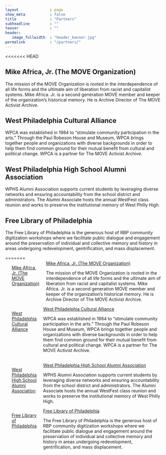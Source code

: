 ```yaml
---
layout              : page
show_meta           : false
title               : "Partners"
subheadline         : ""
teaser              : ""
header:
   image_fullwidth  : "header_banner.jpg"
permalink           : "/partners/"
---
```

<<<<<<< HEAD
<h2>Mike Africa, Jr. (The MOVE Organization)</h2>

<p>The mission of the MOVE Organization is rooted in the interdependence of all life forms and the ultimate aim of liberation from racist and capitalist systems. Mike Africa. Jr. is a second generation MOVE member and keeper of the organization’s historical memory. He is Archive Director of The MOVE Activist Archive.</p>

<h2>West Philadelphia Cultural Alliance</h2>

<p>WPCA was established in 1984 to “stimulate community participation in the arts.” Through the Paul Robeson House and Museum, WPCA brings together people and organizations with diverse backgrounds in order to help them find common ground for their mutual benefit from cultural and political change. WPCA is a partner for The MOVE Activist Archive.</p>

<h2>West Philadelphia High School Alumni Association</h2>

<p>WPHS Alumni Association supports current students by leveraging diverse networks and ensuring accountability from the school district and administrators. The Alumni Associate hosts the annual WestFest class reunion and works to preserve the institutional memory of West Philly High.</p>

<h2>Free Library of Philadelphia</h2>

<p>The Free Library of Philadelphia is the generous host of RBP community digitization workshops where we facilitate public dialogue and engagement around the preservation of individual and collective memory and history in areas undergoing redevelopment, gentrification, and mass displacement.</p>
=======
<div class="row 2">
    <div class="large-6 columns">
        <img src="{{ site.urlimg }}MOVE.jpg" alt="">
        <p><a href="">Mike Africa, Jr. (The MOVE Organization)</a></p>
        <div class="accordion" data-accordion>
            <div class="accordion-navigation">
                <a href="#panel1a">Mike Africa, Jr. (The MOVE Organization)</a>
        <div id="panel1a" class="content inactive">
            <p>The mission of the MOVE Organization is rooted in the interdependence of all life forms and the ultimate aim of liberation from racist and capitalist systems. Mike Africa. Jr. is a second generation MOVE member and keeper of the organization’s historical memory. He is Archive Director of The MOVE Activist Archive.</p>
        </div></div></div>        
    </div>
    <div class="large-6 columns">
        <img src="{{ site.urlimg }}placeholder.jpg" alt="">
        <p><a href="">West Philadelphia Cultural Alliance</a></p>
        <div class="accordion" data-accordion>
            <div class="accordion-navigation">
                <a href="#panel1a">West Philadelphia Cultural Alliance</a>
        <div id="panel1a" class="content inactive">
            <p>WPCA was established in 1984 to “stimulate community participation in the arts.” Through the Paul Robeson House and Museum, WPCA brings together people and organizations with diverse backgrounds in order to help them find common ground for their mutual benefit from cultural and political change. WPCA is a partner for The MOVE Activist Archive.</p>
        </div></div></div>
    </div>
</div>
<br>

<div class="row 3">
    <div class="large-6 columns">
        <img src="{{ site.urlimg }}wphsaa_classic.jpg" alt="">
        <p><a href="">West Philadelphia High School Alumni Association</a></p>
        <div class="accordion" data-accordion>
            <div class="accordion-navigation">
                <a href="#panel2a">West Philadelphia High School Alumni Association</a>
        <div id="panel2a" class="content inactive">
            <p>WPHS Alumni Association supports current students by leveraging diverse networks and ensuring accountability from the school district and administrators. The Alumni Associate hosts the annual WestFest class reunion and works to preserve the institutional memory of West Philly High.</p>
        </div></div></div>
    </div>
     <div class="large-6 columns">
        <img src="{{ site.urlimg }}placeholder.jpg" alt="">
        <p><a href="https://www.freelibrary.org/">Free Library of Philadelphia</a></p>
        <div class="accordion" data-accordion>
            <div class="accordion-navigation">
                <a href="#panel3a">Free Library of Philadelphia</a>
        <div id="panel3a" class="content inactive">
            <p>The Free Library of Philadelphia is the generous host of RBP community digitization workshops where we facilitate public dialogue and engagement around the preservation of individual and collective memory and history in areas undergoing redevelopment, gentrification, and mass displacement.</p>
        </div></div></div>
    </div>
</div>
